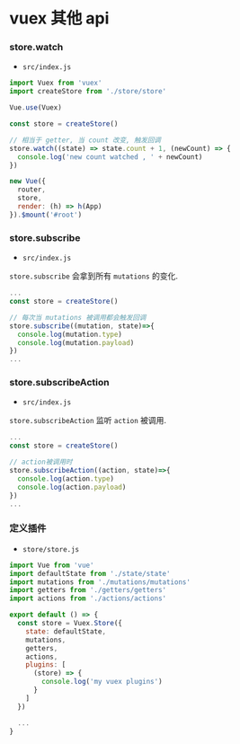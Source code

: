 # vuex 其他 api

### store.watch

- `src/index.js`

```js
import Vuex from 'vuex'
import createStore from './store/store'

Vue.use(Vuex)

const store = createStore()

// 相当于 getter, 当 count 改变, 触发回调
store.watch((state) => state.count + 1, (newCount) => {
  console.log('new count watched , ' + newCount)
})

new Vue({
  router,
  store,
  render: (h) => h(App)
}).$mount('#root')
```

### store.subscribe

- `src/index.js`

`store.subscribe` 会拿到所有 `mutations` 的变化.

```js
...
const store = createStore()

// 每次当 mutations 被调用都会触发回调
store.subscribe((mutation, state)=>{
  console.log(mutation.type)
  console.log(mutation.payload)
})
...
```

### store.subscribeAction

- `src/index.js`

`store.subscribeAction` 监听 `action` 被调用.

```js
...
const store = createStore()

// action被调用时
store.subscribeAction((action, state)=>{
  console.log(action.type)
  console.log(action.payload)
})
...
```

### 定义插件

- `store/store.js`

```js
import Vue from 'vue'
import defaultState from './state/state'
import mutations from './mutations/mutations'
import getters from './getters/getters'
import actions from './actions/actions'

export default () => {
  const store = Vuex.Store({
    state: defaultState,
    mutations,
    getters,
    actions,
    plugins: [
      (store) => {
        console.log('my vuex plugins')
      }
    ]
  })

  ...
}
```